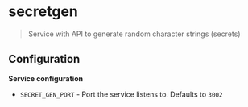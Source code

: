 # secretgen

> Service with API to generate random character strings (secrets)

## Configuration

**Service configuration**

* `SECRET_GEN_PORT` - Port the service listens to. Defaults to `3002`

